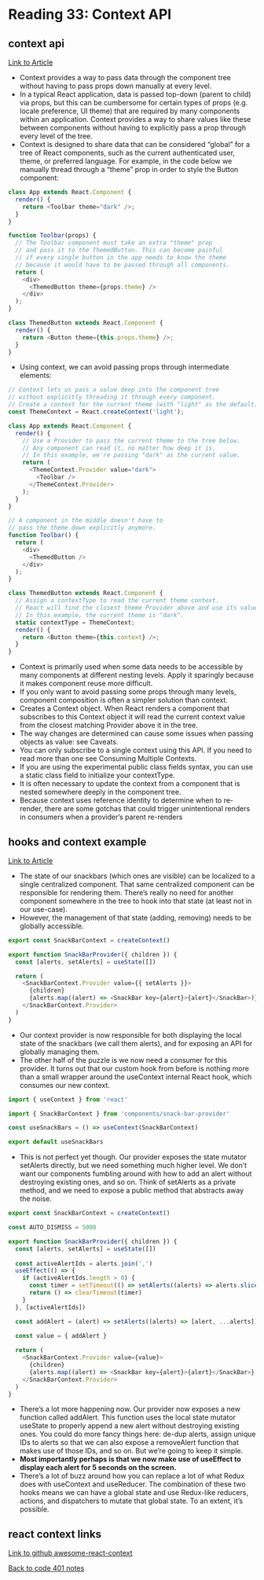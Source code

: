 # Reading 33: Context API

## context api

[Link to Article](https://reactjs.org/docs/context.html)

- Context provides a way to pass data through the component tree without having to pass props down manually at every level.
- In a typical React application, data is passed top-down (parent to child) via props, but this can be cumbersome for certain types of props (e.g. locale preference, UI theme) that are required by many components within an application. Context provides a way to share values like these between components without having to explicitly pass a prop through every level of the tree.
- Context is designed to share data that can be considered “global” for a tree of React components, such as the current authenticated user, theme, or preferred language. For example, in the code below we manually thread through a “theme” prop in order to style the Button component:

```js
class App extends React.Component {
  render() {
    return <Toolbar theme="dark" />;
  }
}

function Toolbar(props) {
  // The Toolbar component must take an extra "theme" prop
  // and pass it to the ThemedButton. This can become painful
  // if every single button in the app needs to know the theme
  // because it would have to be passed through all components.
  return (
    <div>
      <ThemedButton theme={props.theme} />
    </div>
  );
}

class ThemedButton extends React.Component {
  render() {
    return <Button theme={this.props.theme} />;
  }
}
```

- Using context, we can avoid passing props through intermediate elements:

```js
// Context lets us pass a value deep into the component tree
// without explicitly threading it through every component.
// Create a context for the current theme (with "light" as the default).
const ThemeContext = React.createContext('light');

class App extends React.Component {
  render() {
    // Use a Provider to pass the current theme to the tree below.
    // Any component can read it, no matter how deep it is.
    // In this example, we're passing "dark" as the current value.
    return (
      <ThemeContext.Provider value="dark">
        <Toolbar />
      </ThemeContext.Provider>
    );
  }
}

// A component in the middle doesn't have to
// pass the theme down explicitly anymore.
function Toolbar() {
  return (
    <div>
      <ThemedButton />
    </div>
  );
}

class ThemedButton extends React.Component {
  // Assign a contextType to read the current theme context.
  // React will find the closest theme Provider above and use its value.
  // In this example, the current theme is "dark".
  static contextType = ThemeContext;
  render() {
    return <Button theme={this.context} />;
  }
}
```

- Context is primarily used when some data needs to be accessible by many components at different nesting levels. Apply it sparingly because it makes component reuse more difficult.
- If you only want to avoid passing some props through many levels, component composition is often a simpler solution than context.
- Creates a Context object. When React renders a component that subscribes to this Context object it will read the current context value from the closest matching Provider above it in the tree.
- The way changes are determined can cause some issues when passing objects as value: see Caveats.
- You can only subscribe to a single context using this API. If you need to read more than one see Consuming Multiple Contexts.
- If you are using the experimental public class fields syntax, you can use a static class field to initialize your contextType.
- It is often necessary to update the context from a component that is nested somewhere deeply in the component tree.
- Because context uses reference identity to determine when to re-render, there are some gotchas that could trigger unintentional renders in consumers when a provider’s parent re-renders


## hooks and context example

[Link to Article](https://medium.com/swlh/snackbars-in-react-an-exercise-in-hooks-and-context-299b43fd2a2b)

- The state of our snackbars (which ones are visible) can be localized to a single centralized component. That same centralized component can be responsible for rendering them. There’s really no need for another component somewhere in the tree to hook into that state (at least not in our use-case).
- However, the management of that state (adding, removing) needs to be globally accessible.

```js
export const SnackBarContext = createContext()

export function SnackBarProvider({ children }) {
  const [alerts, setAlerts] = useState([])

  return (
    <SnackBarContext.Provider value={{ setAlerts }}>
      {children}
      {alerts.map((alert) => <SnackBar key={alert}>{alert}</SnackBar>)}
    </SnackBarContext.Provider>
  )
}
```

- Our context provider is now responsible for both displaying the local state of the snackbars (we call them alerts), and for exposing an API for globally managing them.
- The other half of the puzzle is we now need a consumer for this provider. It turns out that our custom hook from before is nothing more than a small wrapper around the useContext internal React hook, which consumes our new context.

```js
import { useContext } from 'react'

import { SnackBarContext } from 'components/snack-bar-provider'

const useSnackBars = () => useContext(SnackBarContext)

export default useSnackBars
```

- This is not perfect yet though. Our provider exposes the state mutator setAlerts directly, but we need something much higher level. We don’t want our components fumbling around with how to add an alert without destroying existing ones, and so on. Think of setAlerts as a private method, and we need to expose a public method that abstracts away the noise.

```js
export const SnackBarContext = createContext()

const AUTO_DISMISS = 5000

export function SnackBarProvider({ children }) {
  const [alerts, setAlerts] = useState([])
  
  const activeAlertIds = alerts.join(',')
  useEffect(() => {
    if (activeAlertIds.length > 0) {
      const timer = setTimeout(() => setAlerts((alerts) => alerts.slice(0, alerts.length - 1)), 5000)
      return () => clearTimeout(timer)
    }
  }, [activeAlertIds])

  const addAlert = (alert) => setAlerts((alerts) => [alert, ...alerts])

  const value = { addAlert }
    
  return (
    <SnackBarContext.Provider value={value}>
      {children}
      {alerts.map((alert) => <SnackBar key={alert}>{alert}</SnackBar>}
    </SnackBarContext.Provider>
  )
}
```

- There’s a lot more happening now. Our provider now exposes a new function called addAlert. This function uses the local state mutator useState to properly append a new alert without destroying existing ones. You could do more fancy things here: de-dup alerts, assign unique IDs to alerts so that we can also expose a removeAlert function that makes use of those IDs, and so on. But we’re going to keep it simple.
- **Most importantly perhaps is that we now make use of useEffect to display each alert for 5 seconds on the screen.**
- There’s a lot of buzz around how you can replace a lot of what Redux does with useContext and useReducer. The combination of these two hooks means we can have a global state and use Redux-like reducers, actions, and dispatchers to mutate that global state. To an extent, it’s possible.


## react context links

[Link to github awesome-react-context](https://github.com/diegohaz/awesome-react-context)

[Back to code 401 notes](../401-Javascript.md)